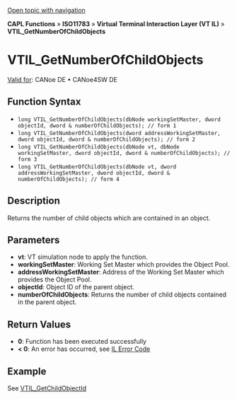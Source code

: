 [Open topic with navigation](../../../../../../CANoeDEFamily.htm#Topics/CAPLFunctions/ISO11783/ISOInteractionLayerVT/Functions/CAPLfunctionIso11783VTILGetNumberOfChildObjects.md)

**CAPL Functions** » **ISO11783** » **Virtual Terminal Interaction Layer (VT IL)** » **VTIL_GetNumberOfChildObjects**

# VTIL_GetNumberOfChildObjects

[Valid for](../../../../Shared/FeatureAvailability.md): CANoe DE • CANoe4SW DE

## Function Syntax

- `long VTIL_GetNumberOfChildObjects(dbNode workingSetMaster, dword objectId, dword & numberOfChildObjects); // form 1`
- `long VTIL_GetNumberOfChildObjects(dword addressWorkingSetMaster, dword objectId, dword & numberOfChildObjects); // form 2`
- `long VTIL_GetNumberOfChildObjects(dbNode vt, dbNode workingSetMaster, dword objectId, dword & numberOfChildObjects); // form 3`
- `long VTIL_GetNumberOfChildObjects(dbNode vt, dword addressWorkingSetMaster, dword objectId, dword & numberOfChildObjects); // form 4`

## Description

Returns the number of child objects which are contained in an object.

## Parameters

- **vt**: VT simulation node to apply the function.
- **workingSetMaster**: Working Set Master which provides the Object Pool.
- **addressWorkingSetMaster**: Address of the Working Set Master which provides the Object Pool.
- **objectId**: Object ID of the parent object.
- **numberOfChildObjects**: Returns the number of child objects contained in the parent object.

## Return Values

- **0**: Function has been executed successfully
- **< 0**: An error has occurred, see [IL Error Code](../../../CAPLfunctionsISOj1939ErrorCodes.md)

## Example

See [VTIL_GetChildObjectId](CAPLfunctionIso11783VTILGetChildObjectId.md)
